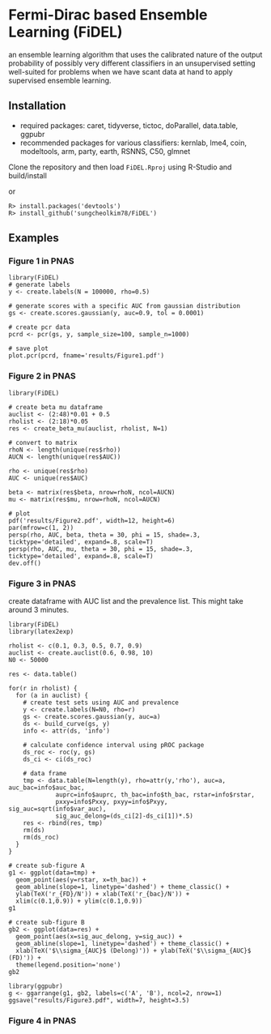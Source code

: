 # Fermi-Dirac based Ensemble Learning (FiDEL)

an ensemble learning algorithm that uses the calibrated nature of the output probability of possibly very different classifiers in an unsupervised setting well-suited for problems when we have scant data at hand to apply supervised ensemble learning.

## Installation

- required packages: caret, tidyverse, tictoc, doParallel, data.table, ggpubr
- recommended packages for various classifiers: kernlab, lme4, coin, modeltools, arm, party, earth, RSNNS, C50, glmnet

Clone the repository and then load `FiDEL.Rproj` using R-Studio and build/install

or

```
R> install.packages('devtools')
R> install_github('sungcheolkim78/FiDEL')
```

## Examples

### Figure 1 in PNAS

```{r}
library(FiDEL)
# generate labels
y <- create.labels(N = 100000, rho=0.5)

# generate scores with a specific AUC from gaussian distribution
gs <- create.scores.gaussian(y, auc=0.9, tol = 0.0001)

# create pcr data
pcrd <- pcr(gs, y, sample_size=100, sample_n=1000)

# save plot
plot.pcr(pcrd, fname='results/Figure1.pdf')
```

### Figure 2 in PNAS

```{r}
library(FiDEL)

# create beta mu dataframe
auclist <- (2:48)*0.01 + 0.5
rholist <- (2:18)*0.05
res <- create_beta_mu(auclist, rholist, N=1)

# convert to matrix
rhoN <- length(unique(res$rho))
AUCN <- length(unique(res$AUC))

rho <- unique(res$rho)
AUC <- unique(res$AUC)

beta <- matrix(res$beta, nrow=rhoN, ncol=AUCN)
mu <- matrix(res$mu, nrow=rhoN, ncol=AUCN)

# plot
pdf('results/Figure2.pdf', width=12, height=6)
par(mfrow=c(1, 2))
persp(rho, AUC, beta, theta = 30, phi = 15, shade=.3, ticktype='detailed', expand=.8, scale=T)
persp(rho, AUC, mu, theta = 30, phi = 15, shade=.3, ticktype='detailed', expand=.8, scale=T)
dev.off()
```

### Figure 3 in PNAS

create dataframe with AUC list and the prevalence list. This might take around 3 minutes.

```{r}
library(FiDEL)
library(latex2exp)

rholist <- c(0.1, 0.3, 0.5, 0.7, 0.9)
auclist <- create.auclist(0.6, 0.98, 10)
N0 <- 50000

res <- data.table()

for(r in rholist) {
  for (a in auclist) {
    # create test sets using AUC and prevalence
    y <- create.labels(N=N0, rho=r)
    gs <- create.scores.gaussian(y, auc=a)
    ds <- build_curve(gs, y)
    info <- attr(ds, 'info')
    
    # calculate confidence interval using pROC package
    ds_roc <- roc(y, gs)
    ds_ci <- ci(ds_roc)
    
    # data frame
    tmp <- data.table(N=length(y), rho=attr(y,'rho'), auc=a, auc_bac=info$auc_bac,
             auprc=info$auprc, th_bac=info$th_bac, rstar=info$rstar, 
             pxxy=info$Pxxy, pxyy=info$Pxyy, sig_auc=sqrt(info$var_auc), 
             sig_auc_delong=(ds_ci[2]-ds_ci[1])*.5)
    res <- rbind(res, tmp)
    rm(ds)
    rm(ds_roc)
  }
}
```

```{r}
# create sub-figure A
g1 <- ggplot(data=tmp) +
  geom_point(aes(y=rstar, x=th_bac)) + 
  geom_abline(slope=1, linetype='dashed') + theme_classic() +
  ylab(TeX('r_{FD}/N')) + xlab(TeX('r_{bac}/N')) +
  xlim(c(0.1,0.9)) + ylim(c(0.1,0.9))
g1
```

```{r}
# create sub-figure B
gb2 <- ggplot(data=res) + 
  geom_point(aes(x=sig_auc_delong, y=sig_auc)) + 
  geom_abline(slope=1, linetype='dashed') + theme_classic() + 
  xlab(TeX('$\\sigma_{AUC}$ (Delong)')) + ylab(TeX('$\\sigma_{AUC}$ (FD)')) + 
  theme(legend.position='none')
gb2
```

```{r}
library(ggpubr)
g <- ggarrange(g1, gb2, labels=c('A', 'B'), ncol=2, nrow=1)
ggsave("results/Figure3.pdf", width=7, height=3.5)
```

### Figure 4 in PNAS

